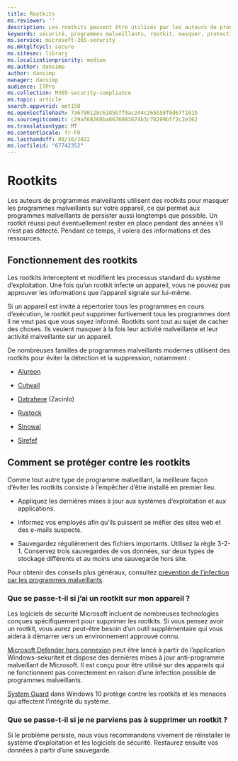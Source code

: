 ```yaml
---
title: Rootkits
ms.reviewer: ''
description: Les rootkits peuvent être utilisés par les auteurs de programmes malveillants pour masquer le code malveillant sur votre ordinateur et rendre les programmes malveillants ou les logiciels potentiellement indésirables plus difficiles à supprimer.
keywords: sécurité, programmes malveillants, rootkit, masquer, protection, masquage, WDSI, MMPC, Centre de protection Microsoft contre les programmes malveillants, rootkits, Sirefef, Rustock, Sinowal, Cutwail, malware, virus
ms.service: microsoft-365-security
ms.mktglfcycl: secure
ms.sitesec: library
ms.localizationpriority: medium
ms.author: dansimp
author: dansimp
manager: dansimp
audience: ITPro
ms.collection: M365-security-compliance
ms.topic: article
search.appverid: met150
ms.openlocfilehash: 7a6790128c6185b7f0ac244c265b58f0d67f101b
ms.sourcegitcommit: c29af68260ba8676083674b3c70209bff2c2e362
ms.translationtype: MT
ms.contentlocale: fr-FR
ms.lasthandoff: 09/16/2022
ms.locfileid: "67742352"
---
```

# <a name="rootkits"></a>Rootkits

Les auteurs de programmes malveillants utilisent des rootkits pour masquer les programmes malveillants sur votre appareil, ce qui permet aux programmes malveillants de persister aussi longtemps que possible. Un rootkit réussi peut éventuellement rester en place pendant des années s’il n’est pas détecté. Pendant ce temps, il volera des informations et des ressources.

## <a name="how-rootkits-work"></a>Fonctionnement des rootkits

Les rootkits interceptent et modifient les processus standard du système d’exploitation. Une fois qu’un rootkit infecte un appareil, vous ne pouvez pas approuver les informations que l’appareil signale sur lui-même.

Si un appareil est invité à répertorier tous les programmes en cours d’exécution, le rootkit peut supprimer furtivement tous les programmes dont il ne veut pas que vous soyez informé. Rootkits sont tout au sujet de cacher des choses. Ils veulent masquer à la fois leur activité malveillante et leur activité malveillante sur un appareil.

De nombreuses familles de programmes malveillants modernes utilisent des rootkits pour éviter la détection et la suppression, notamment :

* [Alureon](https://www.microsoft.com/security/portal/threat/encyclopedia/Entry.aspx?Name=Win32%2fAlureon)

* [Cutwail](https://www.microsoft.com/security/portal/threat/encyclopedia/Entry.aspx?Name=Win32%2fCutwail)

* [Datrahere](https://www.microsoft.com/wdsi/threats/malware-encyclopedia-description?Name=Trojan:Win64/Detrahere) (Zacinlo)

* [Rustock](https://www.microsoft.com/security/portal/threat/encyclopedia/entry.aspx?Name=Win32%2fRustock)

* [Sinowal](https://www.microsoft.com/security/portal/threat/encyclopedia/Entry.aspx?Name=Win32%2fSinowal)

* [Sirefef](https://www.microsoft.com/security/portal/threat/encyclopedia/Entry.aspx?Name=Win32%2fSirefef)

## <a name="how-to-protect-against-rootkits"></a>Comment se protéger contre les rootkits

Comme tout autre type de programme malveillant, la meilleure façon d’éviter les rootkits consiste à l’empêcher d’être installé en premier lieu.

* Appliquez les dernières mises à jour aux systèmes d’exploitation et aux applications.

* Informez vos employés afin qu’ils puissent se méfier des sites web et des e-mails suspects.

* Sauvegardez régulièrement des fichiers importants. Utilisez la règle 3-2-1. Conservez trois sauvegardes de vos données, sur deux types de stockage différents et au moins une sauvegarde hors site.

Pour obtenir des conseils plus généraux, consultez [prévention de l’infection par les programmes malveillants](prevent-malware-infection.md).

### <a name="what-if-i-think-i-have-a-rootkit-on-my-device"></a>Que se passe-t-il si j’ai un rootkit sur mon appareil ?

Les logiciels de sécurité Microsoft incluent de nombreuses technologies conçues spécifiquement pour supprimer les rootkits. Si vous pensez avoir un rootkit, vous aurez peut-être besoin d’un outil supplémentaire qui vous aidera à démarrer vers un environnement approuvé connu.

[Microsoft Defender hors connexion](https://support.microsoft.com/help/17466/microsoft-defender-offline-help-protect-my-pc) peut être lancé à partir de l’application Windows-sekuriteit et dispose des dernières mises à jour anti-programme malveillant de Microsoft. Il est conçu pour être utilisé sur des appareils qui ne fonctionnent pas correctement en raison d’une infection possible de programmes malveillants.

[System Guard](https://cloudblogs.microsoft.com/microsoftsecure/2017/10/23/hardening-the-system-and-maintaining-integrity-with-windows-defender-system-guard/) dans Windows 10 protège contre les rootkits et les menaces qui affectent l’intégrité du système.

### <a name="what-if-i-cant-remove-a-rootkit"></a>Que se passe-t-il si je ne parviens pas à supprimer un rootkit ?

Si le problème persiste, nous vous recommandons vivement de réinstaller le système d’exploitation et les logiciels de sécurité. Restaurez ensuite vos données à partir d’une sauvegarde.
